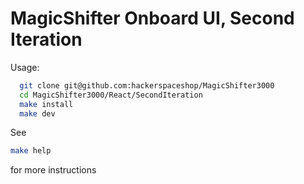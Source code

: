# MagicShifter Onboard UI, Second Iteration

Usage:
```bash
  git clone git@github.com:hackerspaceshop/MagicShifter3000
  cd MagicShifter3000/React/SecondIteration
  make install
  make dev
```

See

```bash
make help
```

for more instructions
